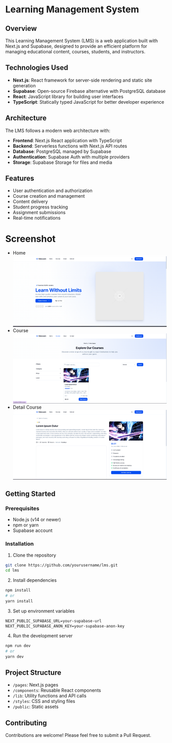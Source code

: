 # Learning Management System

## Overview

This Learning Management System (LMS) is a web application built with Next.js and Supabase, designed to provide an efficient platform for managing educational content, courses, students, and instructors.

## Technologies Used

- **Next.js**: React framework for server-side rendering and static site generation
- **Supabase**: Open-source Firebase alternative with PostgreSQL database
- **React**: JavaScript library for building user interfaces
- **TypeScript**: Statically typed JavaScript for better developer experience

## Architecture

The LMS follows a modern web architecture with:

- **Frontend**: Next.js React application with TypeScript
- **Backend**: Serverless functions with Next.js API routes
- **Database**: PostgreSQL managed by Supabase
- **Authentication**: Supabase Auth with multiple providers
- **Storage**: Supabase Storage for files and media

## Features

- User authentication and authorization
- Course creation and management
- Content delivery
- Student progress tracking
- Assignment submissions
- Real-time notifications

# Screenshot
- Home
![LMS Home](./screenshot/home.png)
- Course
![LMS Course](./screenshot/course.png)
- Detail Course
![LMS Course Detail](./screenshot/detail-course.png)


## Getting Started

### Prerequisites

- Node.js (v14 or newer)
- npm or yarn
- Supabase account

### Installation

1. Clone the repository
```bash
git clone https://github.com/yourusername/lms.git
cd lms
```

2. Install dependencies
```bash
npm install
# or
yarn install
```

3. Set up environment variables
```
NEXT_PUBLIC_SUPABASE_URL=your-supabase-url
NEXT_PUBLIC_SUPABASE_ANON_KEY=your-supabase-anon-key
```

4. Run the development server
```bash
npm run dev
# or
yarn dev
```

## Project Structure

- `/pages`: Next.js pages
- `/components`: Reusable React components
- `/lib`: Utility functions and API calls
- `/styles`: CSS and styling files
- `/public`: Static assets

## Contributing

Contributions are welcome! Please feel free to submit a Pull Request.